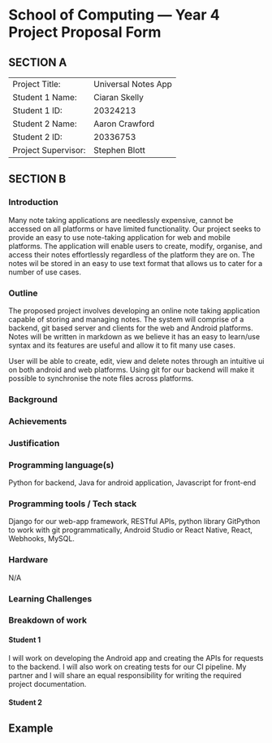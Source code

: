 # School of Computing &mdash; Year 4 Project Proposal Form

## SECTION A

|                     |                     |
|---------------------|---------------------|
|Project Title:       | Universal Notes App |
|Student 1 Name:      | Ciaran Skelly       |
|Student 1 ID:        | 20324213            |
|Student 2 Name:      | Aaron Crawford      |
|Student 2 ID:        | 20336753            |
|Project Supervisor:  | Stephen Blott       |


## SECTION B

### Introduction

Many note taking applications are needlessly expensive, cannot be accessed on all platforms or have limited functionality. Our project seeks to provide an easy to use note-taking application for web and mobile platforms. The application will enable users to create, modify, organise, and access their notes effortlessly regardless of the platform they are on.
The notes wil be stored in an easy to use text format that allows us to cater for a number of use cases.

### Outline

The proposed project involves developing an online note taking application capable of storing and managing notes. The system will comprise of a backend, git based server and clients for the web and Android platforms. Notes will be written in markdown as we believe it has an easy to learn/use syntax and its features are useful and allow it to fit many use cases.

User will be able to create, edit, view and delete notes through an intuitive ui on both android and web platforms. 
Using git for our backend will make it possible to synchronise the note files across platforms.

### Background



### Achievements


### Justification


### Programming language(s)
Python for backend, Java for android application, Javascript for front-end

### Programming tools / Tech stack
Django for our web-app framework, RESTful APIs, python library GitPython to work with git programmatically, Android Studio or React Native, React, Webhooks, MySQL.

### Hardware
N/A

### Learning Challenges


### Breakdown of work

#### Student 1
I will work on developing the Android app and creating the APIs for requests to the backend. I will also work on creating tests for our CI pipeline. My partner and I will share an equal responsibility for writing the required project documentation.

#### Student 2


## Example
